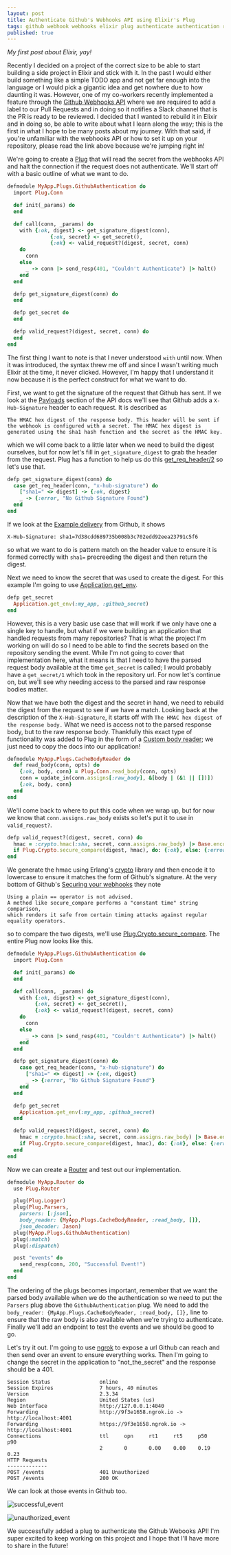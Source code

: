 ```yaml
---
layout: post
title: Authenticate Github's Webhooks API using Elixir's Plug
tags: github webhook webhooks elixir plug authenticate authentication rake
published: true
---
```

_My first post about Elixir, yay!_

Recently I decided on a project of the correct size to be able to start building a side project in Elixir and stick with it. In the past I would either build something like a simple TODO app and not get far enough into the language or I would pick a gigantic idea and get nowhere due to how daunting it was. However, one of my co-workers recently implemented a feature through the [Github Webhooks API](https://developer.github.com/webhooks/) where we are required to add a label to our Pull Requests and in doing so it notifies a Slack channel that is the PR is ready to be reviewed. I decided that I wanted to rebuild it in Elixir and in doing so, be able to write about what I learn along the way; this is the first in what I hope to be many posts about my journey. With that said, if you're unfamiliar with the webhooks API or how to set it up on your repository, please read the link above because we're jumping right in!

We're going to create a [Plug](https://hexdocs.pm/plug/Plug.Router.html) that will read the secret from the webhooks API and halt the connection if the request does not authenticate. We'll start off with a basic outline of what we want to do.

```ruby
defmodule MyApp.Plugs.GithubAuthentication do
  import Plug.Conn

  def init(_params) do
  end

  def call(conn, _params) do
    with {:ok, digest} <- get_signature_digest(conn),
              {:ok, secret} <- get_secret(),
              {:ok} <- valid_request?(digest, secret, conn)
    do
      conn
    else
      _ -> conn |> send_resp(401, "Couldn't Authenticate") |> halt()
    end
  end

  defp get_signature_digest(conn) do
  end

  defp get_secret do
  end

  defp valid_request?(digest, secret, conn) do
  end
end
```

The first thing I want to note is that I never understood `with` until now. When it was introduced, the syntax threw me off and since I wasn't writing much Elixir at the time, it never clicked. However, I'm happy that I understand it now because it is the perfect construct for what we want to do.

First, we want to get the signature of the request that Github has sent. If we look at the [Payloads](https://developer.github.com/webhooks/#payloads) section of the API docs we'll see that Github adds a `X-Hub-Signature` header to each request. It is described as
```
The HMAC hex digest of the response body. This header will be sent if the webhook is configured with a secret. The HMAC hex digest is generated using the sha1 hash function and the secret as the HMAC key.
```
which we will come back to a little later when we need to build the digest ourselves, but for now let's fill in `get_signature_digest` to grab the header from the request. Plug has a function to help us do this [get_req_header/2](https://hexdocs.pm/plug/Plug.Conn.html#get_req_header/2) so let's use that.

```ruby
defp get_signature_digest(conn) do
  case get_req_header(conn, "x-hub-signature") do
    ["sha1=" <> digest] -> {:ok, digest}
    _ -> {:error, "No Github Signature Found"}
  end
end
```

If we look at the [Example delivery](https://developer.github.com/webhooks/#example-delivery) from Github, it shows
```
X-Hub-Signature: sha1=7d38cdd689735b008b3c702edd92eea23791c5f6
```
so what we want to do is pattern match on the header value to ensure it is formed correctly with `sha1=` precreeding the digest and then return the digest.

Next we need to know the secret that was used to create the digest. For this example I'm going to use [Application.get_env](https://hexdocs.pm/elixir/Application.html#get_env/3).

```ruby
defp get_secret
  Application.get_env(:my_app, :github_secret)
end
```

However, this is a very basic use case that will work if we only have one a single key to handle, but what if we were building an application that handled requests from many repositories? That is what the project I'm working on will do so I need to be able to find the secrets based on the repository sending the event. While I'm not going to cover that implementation here, what it means is that I need to have the parsed request body available at the time `get_secret` is called; I would probably have a `get_secret/1` which took in the repository url. For now let's continue on, but we'll see why needing access to the parsed and raw response bodies matter.

Now that we have both the digest and the secret in hand, we need to rebuild the digest from the request to see if we have a match. Looking back at the description of the `X-Hub-Signature`, it starts off with `The HMAC hex digest of the response body.` What we need is access not to the parsed response body, but to the raw response body. Thankfully this exact type of functionality was added to Plug in the form of a [Custom body reader](https://hexdocs.pm/plug/Plug.Parsers.html#module-custom-body-reader); we just need to copy the docs into our application!

```ruby
defmodule MyApp.Plugs.CacheBodyReader do
  def read_body(conn, opts) do
    {:ok, body, conn} = Plug.Conn.read_body(conn, opts)
    conn = update_in(conn.assigns[:raw_body], &[body | (&1 || [])])
    {:ok, body, conn}
  end
end
```

We'll come back to where to put this code when we wrap up, but for now we know that `conn.assigns.raw_body` exists so let's put it to use in `valid_request?`.

```ruby
defp valid_request?(digest, secret, conn) do
  hmac = :crypto.hmac(:sha, secret, conn.assigns.raw_body) |> Base.encode16(case: :lower)
  if Plug.Crypto.secure_compare(digest, hmac), do: {:ok}, else: {:error}
end
```

We generate the hmac using Erlang's [crypto](http://erlang.org/doc/man/crypto.html#hmac-3) library and then encode it to lowercase to ensure it matches the form of Github's signature. At the very bottom of Github's [Securing your webhooks](https://developer.github.com/webhooks/securing/) they note
```
Using a plain == operator is not advised. 
A method like secure_compare performs a "constant time" string comparison, 
which renders it safe from certain timing attacks against regular equality operators.
```
so to compare the two digests, we'll use [Plug.Crypto.secure_compare](https://hexdocs.pm/plug/Plug.Crypto.html#secure_compare/2). The entire Plug now looks like this.

```ruby
defmodule MyApp.Plugs.GithubAuthentication do
  import Plug.Conn

  def init(_params) do
  end

  def call(conn, _params) do
    with {:ok, digest} <- get_signature_digest(conn),
         {:ok, secret} <- get_secret(),
         {:ok} <- valid_request?(digest, secret, conn)
    do
      conn
    else
      _ -> conn |> send_resp(401, "Couldn't Authenticate") |> halt()
    end
  end

  defp get_signature_digest(conn) do
    case get_req_header(conn, "x-hub-signature") do
      ["sha1=" <> digest] -> {:ok, digest}
      _ -> {:error, "No Github Signature Found"}
    end
  end

  defp get_secret
    Application.get_env(:my_app, :github_secret)
  end

  defp valid_request?(digest, secret, conn) do
    hmac = :crypto.hmac(:sha, secret, conn.assigns.raw_body) |> Base.encode16(case: :lower)
    if Plug.Crypto.secure_compare(digest, hmac), do: {:ok}, else: {:error}
  end
end
```

Now we can create a [Router](https://hexdocs.pm/plug/Plug.Router.html) and test out our implementation.

```ruby
defmodule MyApp.Router do
  use Plug.Router

  plug(Plug.Logger)
  plug(Plug.Parsers,
    parsers: [:json],
    body_reader: {MyApp.Plugs.CacheBodyReader, :read_body, []},
    json_decoder: Jason)
  plug(MyApp.Plugs.GithubAuthentication)
  plug(:match)
  plug(:dispatch)

  post "events" do
    send_resp(conn, 200, "Successful Event!")
  end
end
```

The ordering of the plugs becomes important, remember that we want the parsed body available when we do the authentication so we need to put the `Parsers` plug above the `GithubAuthentication` plug. We need to add the `body_reader: {MyApp.Plugs.CacheBodyReader, :read_body, []},` line to ensure that the raw body is also available when we're trying to authenticate. Finally we'll add an endpoint to test the events and we should be good to go.

Let's try it out. I'm going to use [ngrok](https://ngrok.com) to expose a url Github can reach and then send over an event to ensure everything works. Then I'm going to change the secret in the application to "not_the_secret" and the response should be a 401.

```
Session Status                online        
Session Expires               7 hours, 40 minutes                    
Version                       2.3.34         
Region                        United States (us)      
Web Interface                 http://127.0.0.1:4040
Forwarding                    http://9f3e1658.ngrok.io -> http://localhost:4001
Forwarding                    https://9f3e1658.ngrok.io -> http://localhost:4001       
Connections                   ttl     opn     rt1     rt5     p50     p90
                              2       0       0.00    0.00    0.19    0.23                                            
HTTP Requests                                           
-------------
POST /events                  401 Unauthorized    
POST /events                  200 OK  
```

We can look at those events in Github too.

![successful_event](https://raw.githubusercontent.com/jer-k/jer-k.github.io/master/_posts/post_images/successful_event.png)

![unauthorized_event](https://raw.githubusercontent.com/jer-k/jer-k.github.io/master/_posts/post_images/unauthorized_event.png)


We successfully added a plug to authenticate the Github Webooks API! I'm super excited to keep working on this project and I hope that I'll have more to share in the future!
